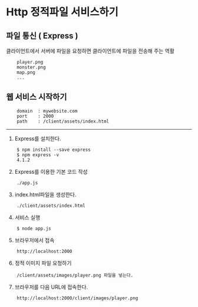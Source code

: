 # Http 정적파일 서비스하기

## 파일 통신 ( Express )
클라이언트에서 서버에 파일을 요청하면 클라이언트에 파일을 전송해 주는 역활
```
    player.png
    monster.png
    map.png
    ...
```

## 웹 서비스 시작하기
```
    domain  : mywebsite.com
    port    : 2000
    path    : /client/assets/index.html
```

---

1. Express를  설치한다.
```
    $ npm install --save express
    $ npm express -v
    4.1.2
```
2. Express를 이용한 기본 코드 작성
```
    ./app.js
```
3. index.html파일을 생성한다.
```
    ./client/assets/index.html
```
4. 서비스 실행
```
    $ node app.js
```
5. 브라우저에서 접속
```
    http://localhost:2000
```
6. 정적 이미지 파일 요청하기
```
    /client/assets/images/player.png 파일을 넣는다.
```
7. 브라우저를 다음 URL에 접속한다.
```
    http://localhost:2000/client/images/player.png
```


